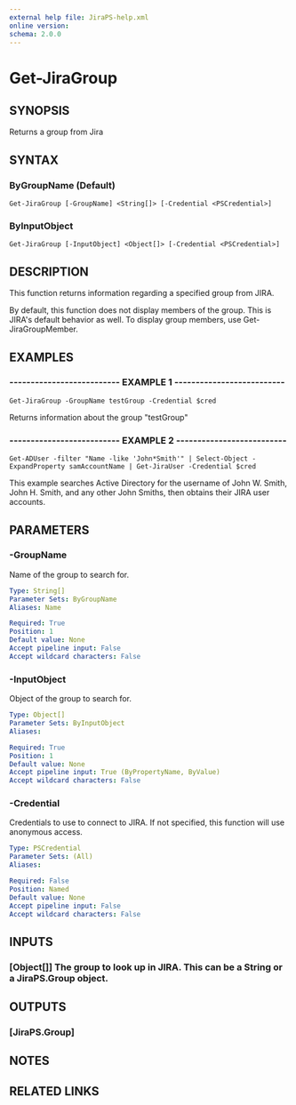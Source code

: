 ```yaml
---
external help file: JiraPS-help.xml
online version: 
schema: 2.0.0
---
```


# Get-JiraGroup

## SYNOPSIS
Returns a group from Jira

## SYNTAX

### ByGroupName (Default)
```
Get-JiraGroup [-GroupName] <String[]> [-Credential <PSCredential>]
```

### ByInputObject
```
Get-JiraGroup [-InputObject] <Object[]> [-Credential <PSCredential>]
```

## DESCRIPTION
This function returns information regarding a specified group from JIRA.

By default, this function does not display members of the group. 
This is JIRA's default
behavior as well. 
To display group members, use Get-JiraGroupMember.

## EXAMPLES

### -------------------------- EXAMPLE 1 --------------------------
```
Get-JiraGroup -GroupName testGroup -Credential $cred
```

Returns information about the group "testGroup"

### -------------------------- EXAMPLE 2 --------------------------
```
Get-ADUser -filter "Name -like 'John*Smith'" | Select-Object -ExpandProperty samAccountName | Get-JiraUser -Credential $cred
```

This example searches Active Directory for the username of John W.
Smith, John H.
Smith,
and any other John Smiths, then obtains their JIRA user accounts.

## PARAMETERS

### -GroupName
Name of the group to search for.

```yaml
Type: String[]
Parameter Sets: ByGroupName
Aliases: Name

Required: True
Position: 1
Default value: None
Accept pipeline input: False
Accept wildcard characters: False
```

### -InputObject
Object of the group to search for.

```yaml
Type: Object[]
Parameter Sets: ByInputObject
Aliases: 

Required: True
Position: 1
Default value: None
Accept pipeline input: True (ByPropertyName, ByValue)
Accept wildcard characters: False
```

### -Credential
Credentials to use to connect to JIRA.
If not specified, this function will use anonymous access.

```yaml
Type: PSCredential
Parameter Sets: (All)
Aliases: 

Required: False
Position: Named
Default value: None
Accept pipeline input: False
Accept wildcard characters: False
```

## INPUTS

### [Object[]] The group to look up in JIRA. This can be a String or a JiraPS.Group object.

## OUTPUTS

### [JiraPS.Group]

## NOTES

## RELATED LINKS

